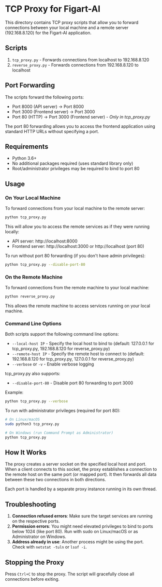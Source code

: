 # TCP Proxy for Figart-AI

This directory contains TCP proxy scripts that allow you to forward connections between your local machine and a remote server (192.168.8.120) for the Figart-AI application.

## Scripts

1. `tcp_proxy.py` - Forwards connections from localhost to 192.168.8.120
2. `reverse_proxy.py` - Forwards connections from 192.168.8.120 to localhost

## Port Forwarding

The scripts forward the following ports:
- Port 8000 (API server) → Port 8000
- Port 3000 (Frontend server) → Port 3000
- Port 80 (HTTP) → Port 3000 (Frontend server) - *Only in tcp_proxy.py*

The port 80 forwarding allows you to access the frontend application using standard HTTP URLs without specifying a port.

## Requirements

- Python 3.6+
- No additional packages required (uses standard library only)
- Root/administrator privileges may be required to bind to port 80

## Usage

### On Your Local Machine

To forward connections from your local machine to the remote server:

```bash
python tcp_proxy.py
```

This will allow you to access the remote services as if they were running locally:
- API server: http://localhost:8000
- Frontend server: http://localhost:3000 or http://localhost (port 80)

To run without port 80 forwarding (if you don't have admin privileges):

```bash
python tcp_proxy.py --disable-port-80
```

### On the Remote Machine

To forward connections from the remote machine to your local machine:

```bash
python reverse_proxy.py
```

This allows the remote machine to access services running on your local machine.

### Command Line Options

Both scripts support the following command line options:

- `--local-host IP` - Specify the local host to bind to (default: 127.0.0.1 for tcp_proxy.py, 192.168.8.120 for reverse_proxy.py)
- `--remote-host IP` - Specify the remote host to connect to (default: 192.168.8.120 for tcp_proxy.py, 127.0.0.1 for reverse_proxy.py)
- `--verbose` or `-v` - Enable verbose logging

tcp_proxy.py also supports:
- `--disable-port-80` - Disable port 80 forwarding to port 3000

Example:
```bash
python tcp_proxy.py --verbose
```

To run with administrator privileges (required for port 80):
```bash
# On Linux/macOS
sudo python3 tcp_proxy.py

# On Windows (run Command Prompt as Administrator)
python tcp_proxy.py
```

## How It Works

The proxy creates a server socket on the specified local host and port. When a client connects to this socket, the proxy establishes a connection to the remote host on the same port (or mapped port). It then forwards all data between these two connections in both directions.

Each port is handled by a separate proxy instance running in its own thread.

## Troubleshooting

1. **Connection refused errors**: Make sure the target services are running on the respective ports.
2. **Permission errors**: You might need elevated privileges to bind to ports below 1024 (like port 80). Run with sudo on Linux/macOS or as Administrator on Windows.
3. **Address already in use**: Another process might be using the port. Check with `netstat -tuln` or `lsof -i`.

## Stopping the Proxy

Press `Ctrl+C` to stop the proxy. The script will gracefully close all connections before exiting. 